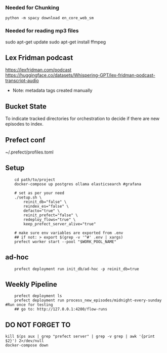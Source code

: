 <!-- pgcli postgresql://postgres:example@localhost:5432/lex_fridman_podcast -->
<!-- Update docker-compose to have es volume as docker volume not local dir -->

### Needed for Chunking
```python -m spacy download en_core_web_sm```

### Needed for reading mp3 files
sudo apt-get update
sudo apt-get install ffmpeg

## Lex Fridman podcast
https://lexfridman.com/podcast
https://huggingface.co/datasets/Whispering-GPT/lex-fridman-podcast-transcript-audio
- Note: metadata tags created manually

## Bucket State
To indicate tracked directories for orchestration to decide if there are new episodes to index.

## Prefect conf
~/.prefect/profiles.toml

## Setup
```
    cd path/to/project
    docker-compose up postgres ollama elasticsearch #grafana

    # set as per your need
    ./setup.sh \
        reinit_db="false" \
        reindex_es="false" \
        defacto="true" \
        reinit_prefect="false" \
        redeploy_flows="true" \
        keep_prefect_server_alive="true" 

    # make sure env variables are exported from .env
    ## if not: > export $(grep -v '^#' .env | xargs)
    prefect worker start --pool "$WORK_POOL_NAME" 
```

## ad-hoc
```
    prefect deployment run init_db/ad-hoc -p reinit_db=true
```

## Weekly Pipeline
```
    prefect deployment ls
    prefect deployment run process_new_episodes/midnight-every-sunday #Run once for testing
    ## go to: http://127.0.0.1:4200/flow-runs
```

## DO NOT FORGET TO
```
kill $(ps aux | grep "prefect server" | grep -v grep | awk '{print $2}') 2>/dev/null
docker-compose down
```